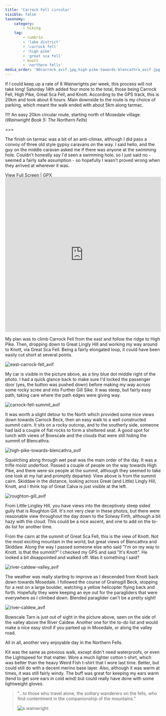```yaml
---
title: 'Carrock Fell circular'
visible: false
taxonomy:
    category:
        - hiking
    tag:
        - cumbria
        - 'lake district'
        - 'carrock fell'
        - 'high pike'
        - 'great sca fell'
        - knott
        - 'northern fells'
media_order: '00carrock_avif.jpg,high-pike-towards-blencathra_avif.jpg,carrock-fell-summit_avif.jpg,roughton-gill_avif.jpg,river-caldew_avif.jpg,river-caldew-valley_avif.jpg,east-carrock-fell_avif.jpg'
---
```


If I could keep up a rate of 8 Wainwrights per week, this process will not take long! Saturday 14th added four more to the total, those being Carrock Fell, High Pike, Great Sca Fell, and Knott. According to the GPS track, this is 20km and took about 6 hours. Main downside to the route is my choice of parking, which meant the walk ended with about 5km along tarmac.

!!!! An easy 20km circular route, starting north of Mosedale village. (_Wainwright Book 5: The Northern Fells_)

===

The finish on tarmac was a bit of an anti-climax, although I did pass a convoy of three old style gypsy caravans on the way. I said hello, and the guy on the middle caravan asked me if there was anyone at the swimming hole. Couldn't honestly say I'd seen a swimming hole, so I just said no - seemed a fairly safe assumption - so hopefully I wasn't proved wrong when they arrived at wherever it was.

[View Full Screen](https://map.mootparadox.com/full/carrock-20k-loop) | [GPX](https://map.mootparadox.com/gpx/carrock-20k-loop)  
<p><iframe src="https://map.mootparadox.com/embed/carrock-20k-loop" height="500" width="100%" style="border:none; margin-top:-1.2em;"></iframe></p>

My plan was to climb Carrock Fell from the east and follow the ridge to High Pike. Then, dropping down to Great Lingly Hill and working my way around to Knott, via Great Sca Fell. Being a fairly elongated loop, it could have been easily cut short at several points.

![east-carrock-fell_avif](east-carrock-fell_avif.jpg "east-carrock-fell_avif")

My car is visible in the picture above, as a tiny blue dot middle right of the photo. I had a quick glance back to make sure I'd locked the passenger door (yes, the button was pushed down) before making my way across some rocky scree and into Further Gill Sike. It was steep, but fairly easy path, taking care where the path edges were giving way.

![carrock-fell-summit_avif](carrock-fell-summit_avif.jpg "carrock-fell-summit_avif")

It was worth a slight detour to the North which provided some nice views down towards Carrock Beck, then an easy walk to a well constructed summit cairn. It sits on a rocky outcrop, and to the southerly side, someone had laid a couple of flat rocks to form a sheltered seat. A good spot for lunch with views of Bowscale and the clouds that were still hiding the summit of Blencathra.

![high-pike-towards-blencathra_avif](high-pike-towards-blencathra_avif.jpg "high-pike-towards-blencathra_avif")

Squelching along through wet peat was the main order of the day. It was a trifle moist underfoot. Passed a couple of people on the way towards High Pike, and there were six people at the summit, although they seemed to take one look at my hat and promptly departed. View above is from the summit cairn. Skiddaw in the distance, looking across Great (and Little) Lingly Hill, Knott, and I think top of Great Calva is just visible at the left.

![roughton-gill_avif](roughton-gill_avif.jpg "roughton-gill_avif")

From Little Lingley Hill, you have views into the deceptively steep sided gully that is Roughton Gill. It's not very clear in these photos, but there were reasonable view throughout the day down to the Solway Firth, although a bit hazy with the cloud. This could be a nice ascent, and one to add on the to-do list for another time.

From the cairn at the summit of Great Sca Fell, this is the view of Knott. Not the most exciting mountain in the world, but great views of Blencathra and Skiddaw. Along the way I passed someone else who said "I'm on my way to Knott. Is that the summit?" I checked my GPS and said "It's Knott". He looked a bit disappointed and walked off. Was it something I said?

![river-caldew-valley_avif](river-caldew-valley_avif.jpg "river-caldew-valley_avif")

The weather was really starting to improve as I descended from Knott back down towards Mosedale. I followed the course of Grainsgill Beck, stopping for a rest on a large boulder, watching a yellow helicopter flying back and forth. Hopefully they were keeping an eye out for the paragliders that were everywhere as I climbed down. Blended paraglider can't be a pretty sight!

![river-caldew_avif](river-caldew_avif.jpg "river-caldew_avif")

Bowscale Tarn is just out of sight in the picture above, seen on the side of the valley above the River Caldew. Another one for the to-do list and would make a nice easy stroll if you parked up in Mosedale, or along the valley road.

All in all, another very enjoyable day in the Northern Fells.

Kit was the same as previous walk, except didn't need waterproofs, or even the Lightspeed for that matter. Wore a much lighter cotton t-shirt, which was better than the heavy Weird Fish t-shirt that I wore last time. Better, but could still do with a decent merino base layer. Also, although it was warm at times, it was still fairly windy. The buff was great for keeping my ears warm (tend to get sore ears in cold wind) but could really have done with some lightweight gloves.

> "...to those who travel alone, the solitary wanderers on the fells, who find contentment in the companionship of the mountains."
> 
> ![a.wainwright](/user/images/aw-sig.png)
